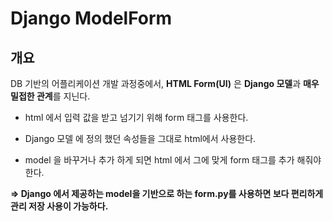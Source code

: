 # Django ModelForm

## 개요

DB 기반의 어플리케이션 개발 과정중에서, **HTML Form(UI)** 은 **Django 모델**과 **매우 밀접한 관계**를 지닌다.

- html 에서 입력 값을 받고 넘기기 위해 form 태그를 사용한다.

- Django 모델 에 정의 했던 속성들을 그대로 html에서 사용한다.

-  model 을 바꾸거나 추가 하게 되면  html 에서 그에 맞게 form 태그를 추가 해줘야 한다.

  **=> Django 에서 제공하는 model을 기반으로 하는 form.py를 사용하면 보다 편리하게 관리 저장 사용이 가능하다.** 